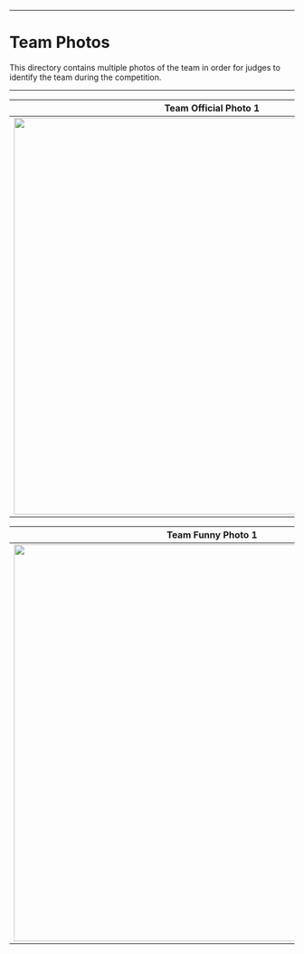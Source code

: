 
***

Team Photos
===

This directory contains multiple photos of the team in order for judges to identify the team during the competition.

***

| Team Official Photo 1               | Team Official Photo 2           |
| ----------------------------------- | ------------------------------- |
|<img src = "https://github.com/NovusSpartans/NOVUS-SPARTIAT_BatStateUTNEU_Future-Engineers-2024/blob/main/Team%20Photos/Team%20Official%20Photo_1.jpg" width = "700">|<img src = "https://github.com/NovusSpartans/NOVUS-SPARTIAT_BatStateUTNEU_Future-Engineers-2024/blob/main/Team%20Photos/Team%20Official%20Photo_2.jpg" width = "700">|

| Team Funny Photo 1                  | Team Funny Photo 2              |
| ----------------------------------- | ------------------------------- |
|<img src = "https://github.com/NovusSpartans/NOVUS-SPARTIAT_BatStateUTNEU_Future-Engineers-2024/blob/main/Team%20Photos/Team%20Funny%20Photo_1.jpg" width = "700">|<img src = "https://github.com/NovusSpartans/NOVUS-SPARTIAT_BatStateUTNEU_Future-Engineers-2024/blob/main/Team%20Photos/Team%20Funny%20Photo_2.jpg" width = "700">|
